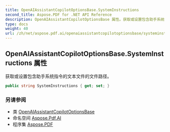 ```yaml
---
title: OpenAIAssistantCopilotOptionsBase.SystemInstructions
second_title: Aspose.PDF for .NET API Reference
description: OpenAIAssistantCopilotOptionsBase 属性。获取或设置包含助手系统指令的文本文件的文件路径
type: docs
weight: 40
url: /zh/net/aspose.pdf.ai/openaiassistantcopilotoptionsbase/systeminstructions/
---
```

## OpenAIAssistantCopilotOptionsBase.SystemInstructions 属性

获取或设置包含助手系统指令的文本文件的文件路径。

```csharp
public string SystemInstructions { get; set; }
```

### 另请参阅

* 类 [OpenAIAssistantCopilotOptionsBase](../)
* 命名空间 [Aspose.Pdf.AI](../../../aspose.pdf.ai/)
* 程序集 [Aspose.PDF](../../../)